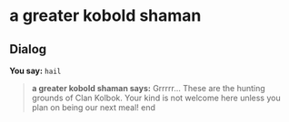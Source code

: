 # a greater kobold shaman


## Dialog

**You say:** `hail`



>**a greater kobold shaman says:** Grrrrr... These are the hunting grounds of Clan Kolbok. Your kind is not welcome here unless you plan on being our next meal!
end